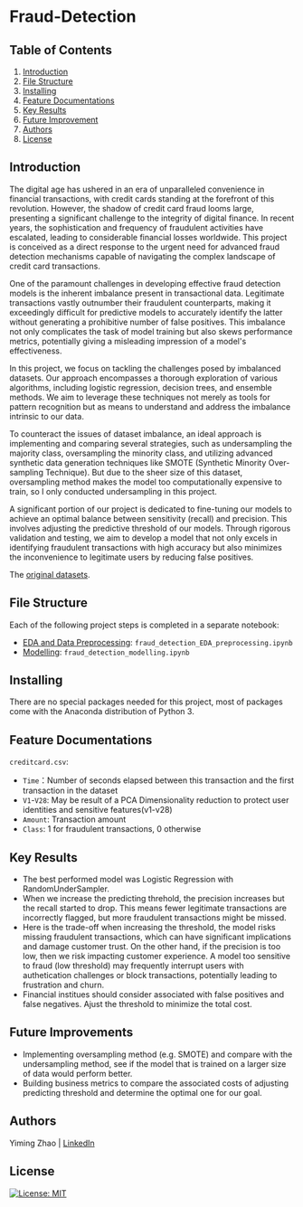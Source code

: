 # Fraud-Detection

## Table of Contents
1. [Introduction](#Introduction)
2. [File Structure](#FileStructure)
3. [Installing](#Installing)
4. [Feature Documentations](#FeatureDocumentations)
5. [Key Results](#KeyResults)
6. [Future Improvement](#FutureImprovement)
7. [Authors](#Authors)
8. [License](#License)

<a name="Introduction"></a>
## Introduction

The digital age has ushered in an era of unparalleled convenience in financial transactions, with credit cards standing at the forefront of this revolution. However, the shadow of credit card fraud looms large, presenting a significant challenge to the integrity of digital finance. In recent years, the sophistication and frequency of fraudulent activities have escalated, leading to considerable financial losses worldwide. This project is conceived as a direct response to the urgent need for advanced fraud detection mechanisms capable of navigating the complex landscape of credit card transactions.

One of the paramount challenges in developing effective fraud detection models is the inherent imbalance present in transactional data. Legitimate transactions vastly outnumber their fraudulent counterparts, making it exceedingly difficult for predictive models to accurately identify the latter without generating a prohibitive number of false positives. This imbalance not only complicates the task of model training but also skews performance metrics, potentially giving a misleading impression of a model's effectiveness.

In this project, we focus on tackling the challenges posed by imbalanced datasets. Our approach encompasses a thorough exploration of various algorithms, including logistic regression, decision trees, and ensemble methods. We aim to leverage these techniques not merely as tools for pattern recognition but as means to understand and address the imbalance intrinsic to our data.

To counteract the issues of dataset imbalance, an ideal approach is implementing and comparing several strategies, such as undersampling the majority class, oversampling the minority class, and utilizing advanced synthetic data generation techniques like SMOTE (Synthetic Minority Over-sampling Technique). But due to the sheer size of this dataset, oversampling method makes the model too computationally expensive to train, so I only conducted undersampling in this project.

A significant portion of our project is dedicated to fine-tuning our models to achieve an optimal balance between sensitivity (recall) and precision. This involves adjusting the predictive threshold of our models. Through rigorous validation and testing, we aim to develop a model that not only excels in identifying fraudulent transactions with high accuracy but also minimizes the inconvenience to legitimate users by reducing false positives.

The [original datasets](https://www.kaggle.com/datasets/mlg-ulb/creditcardfraud/data).

<a name="FileStructure"></a>
## File Structure
Each of the following project steps is completed in a separate notebook:
- [EDA and Data Preprocessing](https://github.com/YimingZ13/Fraud-Detection/blob/main/fraud_detection_EDA_preprocessing.ipynb): `fraud_detection_EDA_preprocessing.ipynb`
- [Modelling](https://github.com/YimingZ13/Fraud-Detection/blob/main/fraud_detection_modelling.ipynb): `fraud_detection_modelling.ipynb`

<a name="Installing"></a>
## Installing
There are no special packages needed for this project, most of packages come with the Anaconda distribution of Python 3.

<a name="FeatureDocumentations"></a>
## Feature Documentations
`creditcard.csv`:
- `Time`：Number of seconds elapsed between this transaction and the first transaction in the dataset
- `V1`-`V28`: May be result of a PCA Dimensionality reduction to protect user identities and sensitive features(v1-v28)
- `Amount`: Transaction amount
- `Class`: 1 for fraudulent transactions, 0 otherwise
  
<a name="KeyResults"></a>
## Key Results
- The best performed model was Logistic Regression with RandomUnderSampler.
- When we increase the predicting threhold, the precision increases but the recall started to drop. This means fewer legitimate transactions are incorrectly flagged, but more fraudulent transactions might be missed.
- Here is the trade-off when increasing the threshold, the model risks missing fraudulent transactions, which can have significant implications and damage customer trust. On the other hand, if the precision is too low, then we risk impacting customer experience. A model too sensitive to fraud (low threshold) may frequently interrupt users with authetication challenges or block transactions, potentially leading to frustration and churn.
- Financial institues should consider associated with false positives and false negatives. Ajust the threshold to minimize the total cost.

<a name="FutureImprovements"></a>
## Future Improvements
- Implementing oversampling method (e.g. SMOTE) and compare with the undersampling method, see if the model that is trained on a larger size of data would perform better.
- Building business metrics to compare the associated costs of adjusting predicting threshold and determine the optimal one for our goal.

<a name="Authors"></a>
## Authors
Yiming Zhao | [LinkedIn](https://www.linkedin.com/in/yiming-zhao13/)

<a name="License"></a>
## License
[![License: MIT](https://img.shields.io/badge/License-MIT-yellow.svg)](https://opensource.org/licenses/MIT)
